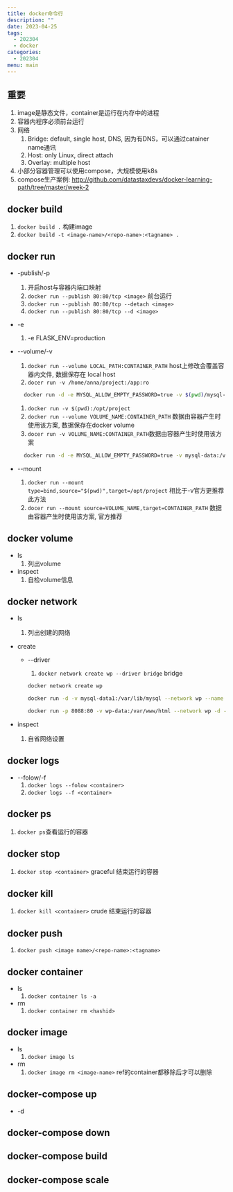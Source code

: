 ```yaml
---
title: docker命令行
description: ""
date: 2023-04-25
tags:
  - 202304
  - docker
categories:
  - 202304
menu: main
---
```


## 重要

1. image是静态文件，container是运行在内存中的进程
1. 容器内程序必须前台运行
1. 网络
   1. Bridge: default, single host, DNS, 因为有DNS，可以通过catainer name通讯
   1. Host: only Linux, direct attach
   1. Overlay: multiple host
1. 小部分容器管理可以使用compose，大规模使用k8s
1. compose生产案例: <http://github.com/datastaxdevs/docker-learning-path/tree/master/week-2>

## docker build

1. `docker build .` 构建image
1. `docker build -t <image-name>/<repo-name>:<tagname> .`

## docker run

- -publish/-p
  1. 开启host与容器内端口映射
  1. `docker run --publish 80:80/tcp <image>` 前台运行
  1. `docker run --publish 80:80/tcp --detach <image>`
  1. `docker run --publish 80:80/tcp --d <image>`
- -e
  1. -e FLASK_ENV=production
- --volume/-v
  1. `docker run --volume LOCAL_PATH:CONTAINER_PATH` host上修改会覆盖容器内文件, 数据保存在 local host
  1. `docer run -v /home/anna/project:/app:ro`

    ```sh
      docker run -d -e MYSQL_ALLOW_EMPTY_PASSWORD=true -v $(pwd)/mysql-data:/var/lib/mysql mysql
    ```

  1. `docker run -v $(pwd):/opt/project`
  1. `docker run --volume VOLUME_NAME:CONTAINER_PATH` 数据由容器产生时使用该方案, 数据保存在docker volume
  1. `docer run -v VOLUME_NAME:CONTAINER_PATH`数据由容器产生时使用该方案

    ```sh
      docker run -d -e MYSQL_ALLOW_EMPTY_PASSWORD=true -v mysql-data:/var/lib/mysql mysql
    ```

- --mount
  1. `docker run --mount type=bind,source="$(pwd)",target=/opt/project` 相比于-v官方更推荐此方法
  1. `docer run --mount source=VOLUME_NAME,target=CONTAINER_PATH` 数据由容器产生时使用该方案, 官方推荐

## docker volume

- ls
  1. 列出volume
- inspect
  1. 自检volume信息

## docker network

- ls
  1. 列出创建的网络
- create
  - --driver
    1. `docker network create wp --driver bridge` bridge

      ```sh
      docker network create wp

      docker run -d -v mysql-data1:/var/lib/mysql --network wp --name database -e MYSQL_ROOT_PASSWORD=rootpw -e MYSQL_DATABASE=wordpress -e MYSQL_USER=wordpress -e MYSQL_PASSWORD=wordpress mysql:5

      docker run -p 8088:80 -v wp-data:/var/www/html --network wp -d -e WORDPRESS_DB_HOST=database:3306 -e WORDPRESS_DB_USER=wordpress -e WORDPRESS_DB_PASSWORD=wordpress  -e WORDPRESS_DB_NAME=wordpress  wordpress:latest
      ```

- inspect
  1. 自省网络设置

## docker logs

- --folow/-f
  1. `docker logs --folow <container>`
  1. `docker logs --f <container>`

## docker ps

1. `docker ps`查看运行的容器

## docker stop

1. `docker stop <container>` graceful 结束运行的容器

## docker kill

1. `docker kill <container>` crude 结束运行的容器

## docker push

1. `docker push <image name>/<repo-name>:<tagname>`

## docker container

- ls
   1. `docker container ls -a`
- rm
   1. `docker container rm <hashid>`

## docker image

- ls
   1. `docker image ls`
- rm
   1. `docker image rm <image-name>` ref的container都移除后才可以删除

## docker-compose up

- -d

## docker-compose down

## docker-compose build

## docker-compose scale
